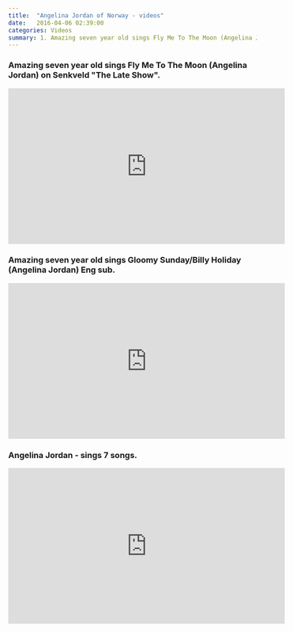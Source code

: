 ```yaml
---
title:  "Angelina Jordan of Norway - videos"
date:   2016-04-06 02:39:00
categories: Videos
summary: 1. Amazing seven year old sings Fly Me To The Moon (Angelina Jordan) on Senkveld "The Late Show". 2. Amazing seven year old sings Gloomy Sunday/Billy Holiday (Angelina Jordan) Eng sub. 3. Angelina Jordan - sings 7 songs.
---
```


### Amazing seven year old sings Fly Me To The Moon (Angelina Jordan) on Senkveld "The Late Show".

<iframe width="560" height="315" src="https://www.youtube.com/embed/rFWs2Z_RZ3Y" frameborder="0" allowfullscreen></iframe>

### Amazing seven year old sings Gloomy Sunday/Billy Holiday (Angelina Jordan) Eng sub.

<iframe width="560" height="315" src="https://www.youtube.com/embed/2da7N6ADm9s" frameborder="0" allowfullscreen></iframe>

### Angelina Jordan - sings 7 songs.

<iframe width="560" height="315" src="https://www.youtube.com/embed/RI5Rov3OOZ0" frameborder="0" allowfullscreen></iframe>

